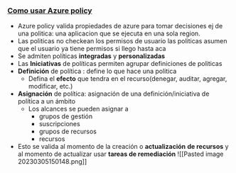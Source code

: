 ### [Como usar Azure policy](https://youtu.be/9WO4EBgUJXk?list=PLGjZwEtPN7j-Q59JYso3L4_yoCjj2syrM&t=261)

- Azure policy valida propiedades de azure para tomar decisiones ej de una politica: una aplicacion que se ejecuta en una sola region.
- Las politicas no checkean los permisos de usuario las politicas asumen que el usuario ya tiene permisos si llego hasta aca
- Se admiten políticas **integradas** y **personalizadas**
- Las **Iniciativas** de políticas permiten agrupar definiciones de politicas
- **Definición** de política : define lo que hace una politica
	-   Defina el **efecto** que tendra en el recurso(denegar, auditar, agregar, modificar, etc.)
- **Asignación** de política: asignación de una definición/iniciativa de política a un ámbito
    -   Los alcances se pueden asignar a
        -   grupos de gestión
        -   suscripciones
        -   grupos de recursos
        -   recursos
- Esto se valida al momento de la creación o **actualización** **de recursos** y al momento de actualizar usar **tareas de remediación**
![[Pasted image 20230305150148.png]]